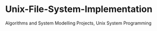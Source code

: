 # Unix-File-System-Implementation
Algorithms and System Modelling Projects, Unix System Programming
